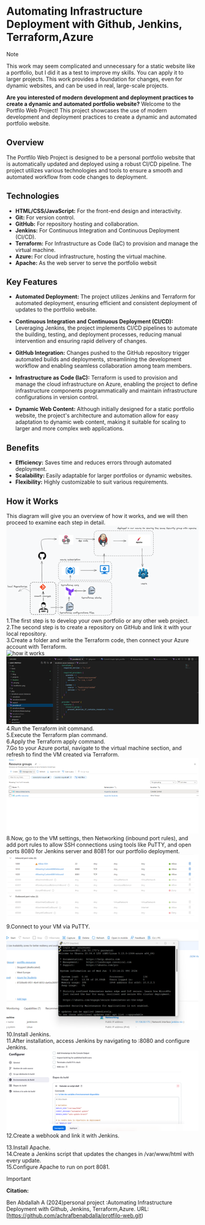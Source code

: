 # Automating Infrastructure Deployment with Github, Jenkins, Terraform,Azure

> [!NOTE]
>
> This work may seem complicated and unnecessary for a static website like a portfolio, but I did it as a test to improve my skills. You can apply it to larger projects. This work provides a foundation for changes, even for dynamic websites, and can be used in real, large-scale projects.

**Are you interested of modern development and deployment practices to create a dynamic and automated portfolio website?**
Welcome to the Portfilo Web Project! This project showcases the use of modern development and deployment practices to create a dynamic and automated portfolio website.

## Overview
The Portfilo Web Project is designed to be a personal portfolio website that is automatically updated and deployed using a robust CI/CD pipeline. The project utilizes various technologies and tools to ensure a smooth and automated workflow from code changes to deployment.
## Technologies
* **HTML/CSS/JavaScript:** For the front-end design and interactivity.
* **Git:** For version control.
* **GitHub:** For repository hosting and collaboration.
* **Jenkins:** For Continuous Integration and Continuous Deployment (CI/CD).
* **Terraform:** For Infrastructure as Code (IaC) to provision and manage the virtual machine.
* **Azure:** For cloud infrastructure, hosting the virtual machine.
* **Apache:** As the web server to serve the portfolio websit

## Key Features
* **Automated Deployment:** The project utilizes Jenkins and Terraform for automated deployment, ensuring efficient and consistent deployment of updates to the portfolio website.

* **Continuous Integration and Continuous Deployment (CI/CD):** Leveraging Jenkins, the project implements CI/CD pipelines to automate the building, testing, and deployment processes, reducing manual intervention and ensuring rapid delivery of changes.

* **GitHub Integration:** Changes pushed to the GitHub repository trigger automated builds and deployments, streamlining the development workflow and enabling seamless collaboration among team members.

* **Infrastructure as Code (IaC):** Terraform is used to provision and manage the cloud infrastructure on Azure, enabling the project to define infrastructure components programmatically and maintain infrastructure configurations in version control.

* **Dynamic Web Content:** Although initially designed for a static portfolio website, the project's architecture and automation allow for easy adaptation to dynamic web content, making it suitable for scaling to larger and more complex web applications.
## Benefits
  * **Efficiency:** Saves time and reduces errors through automated deployment.
  * **Scalability:** Easily adaptable for larger portfolios or dynamic websites.
  * **Flexibility:** Highly customizable to suit various requirements.
## How it Works
This diagram will give you an overview of how it works, and we will then proceed to examine each step in detail.</br>
![how it works](img/Readme/pic.png)</br>
1.The first step is to develop your own portfolio or any other web project.</br>
2.The second step is to create a repository on GitHub and link it with your local repository.</br>
3.Create a folder and write the Terraform code, then connect your Azure account with Terraform.</br>
![how it works](img/Readme/terafforme.png) </br>
![how it works](img/Readme/provider.png)
4.Run the Terraform init command.</br>
5.Execute the Terraform plan command.</br>
6.Apply the Terraform apply command.</br>
7.Go to your Azure portal, navigate to the virtual machine section, and refresh to find the VM created via Terraform.</br>
![how it works](img/Readme/5.png)
8.Now, go to the VM settings, then Networking (inbound port rules), and add port rules to allow SSH connections using tools like PuTTY, and open ports 8080 for Jenkins server and 8081 for our portfolio deployment.</br>
![how it works](img/Readme/9.png)
9.Connect to your VM via PuTTY.</br>
![how it works](img/Readme/8.png)
10.Install Jenkins.</br>
11.After installation, access Jenkins by navigating to <public IP address>:8080 and configure Jenkins.</br>
![how it works](img/Readme/15.png)
12.Create a webhook and link it with Jenkins.</br>

13.Install Apache.</br>
14.Create a Jenkins script that updates the changes in /var/www/html with every update.</br>
15.Configure Apache to run on port 8081.</br>
> [!important]
>
> **Citation:**
>
> Ben Abdallah A (2024)personal project :Automating Infrastructure Deployment with Github, Jenkins, Terraform,Azure. URL: [https://github.com/achrafbenabdalla/protfilo-web.git)
